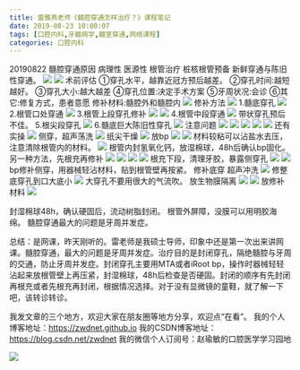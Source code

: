 ```yaml
---
title: 雷雅燕老师《髓腔穿通怎样治疗？》课程笔记
date: 2019-08-23 10:00:07
tags: [口腔内科,牙髓病学,髓室穿通,网络课程]
categories: 口腔内科
---
```

20190822
髓腔穿通原因
病理性
医源性 根管治疗 桩核根管预备
新鲜穿通与陈旧性穿通。
![](https://zymblog-1258069789.cos.ap-chengdu.myqcloud.com/blog155-ssctzl/01.png)
![](https://zymblog-1258069789.cos.ap-chengdu.myqcloud.com/blog155-ssctzl/02.png)
术前评估
①穿孔水平，越靠近冠方预后越差。
②穿孔时间:越短越好。
③穿孔大小:越大越差
④穿孔位置:决定手术方案
⑤牙周状况:会诊
⑥其它:修复方式，患者意愿
修补材料:髓腔外和髓腔内
![](https://zymblog-1258069789.cos.ap-chengdu.myqcloud.com/blog155-ssctzl/03.png)
修补方法
![](https://zymblog-1258069789.cos.ap-chengdu.myqcloud.com/blog155-ssctzl/04.png)
1.髓底穿孔
![](https://zymblog-1258069789.cos.ap-chengdu.myqcloud.com/blog155-ssctzl/05.png)
2.根管口处穿通
![](https://zymblog-1258069789.cos.ap-chengdu.myqcloud.com/blog155-ssctzl/06.png)
3.根管上段穿孔修补
![](https://zymblog-1258069789.cos.ap-chengdu.myqcloud.com/blog155-ssctzl/07.png)
![](https://zymblog-1258069789.cos.ap-chengdu.myqcloud.com/blog155-ssctzl/08.png)
4.根管中段穿通
![](https://zymblog-1258069789.cos.ap-chengdu.myqcloud.com/blog155-ssctzl/09.png)
带状穿孔预后不佳。
5.根尖段穿孔
![](https://zymblog-1258069789.cos.ap-chengdu.myqcloud.com/blog155-ssctzl/10.png)
6.髓底巨大陈旧性穿孔
![](https://zymblog-1258069789.cos.ap-chengdu.myqcloud.com/blog155-ssctzl/11.png)
注意问题
![](https://zymblog-1258069789.cos.ap-chengdu.myqcloud.com/blog155-ssctzl/12.png)
![](https://zymblog-1258069789.cos.ap-chengdu.myqcloud.com/blog155-ssctzl/13.png)
![](https://zymblog-1258069789.cos.ap-chengdu.myqcloud.com/blog155-ssctzl/14.png)
![](https://zymblog-1258069789.cos.ap-chengdu.myqcloud.com/blog155-ssctzl/15.png)
![](https://zymblog-1258069789.cos.ap-chengdu.myqcloud.com/blog155-ssctzl/16.png)
还有实操
![](https://zymblog-1258069789.cos.ap-chengdu.myqcloud.com/blog155-ssctzl/17.png)
侧穿，超声荡洗
![](https://zymblog-1258069789.cos.ap-chengdu.myqcloud.com/blog155-ssctzl/18.png)
纸尖干燥
![](https://zymblog-1258069789.cos.ap-chengdu.myqcloud.com/blog155-ssctzl/19.png)
放bp
![](https://zymblog-1258069789.cos.ap-chengdu.myqcloud.com/blog155-ssctzl/20.png)
![](https://zymblog-1258069789.cos.ap-chengdu.myqcloud.com/blog155-ssctzl/21.png)
材料较粘可以沾盐水去压，注意清除根管内的材料。
![](https://zymblog-1258069789.cos.ap-chengdu.myqcloud.com/blog155-ssctzl/22.png)
根管内封氢氧化钙，放湿棉球，48h后确认bp固化。
另一种方法，先根充再修补
![](https://zymblog-1258069789.cos.ap-chengdu.myqcloud.com/blog155-ssctzl/23.png)
![](https://zymblog-1258069789.cos.ap-chengdu.myqcloud.com/blog155-ssctzl/24.png)
![](https://zymblog-1258069789.cos.ap-chengdu.myqcloud.com/blog155-ssctzl/25.png)
![](https://zymblog-1258069789.cos.ap-chengdu.myqcloud.com/blog155-ssctzl/26.png)
根充下段，清理牙胶，暴露侧穿孔
![](https://zymblog-1258069789.cos.ap-chengdu.myqcloud.com/blog155-ssctzl/27.png)
![](https://zymblog-1258069789.cos.ap-chengdu.myqcloud.com/blog155-ssctzl/28.png)
bp修补侧穿，用器械轻沾材料，贴到根管壁再按紧。
修补底穿
超声冲洗
![](https://zymblog-1258069789.cos.ap-chengdu.myqcloud.com/blog155-ssctzl/29.png)
修整底穿孔到口大底小
![](https://zymblog-1258069789.cos.ap-chengdu.myqcloud.com/blog155-ssctzl/30.png)
大穿孔不要用很大的气流吹。
放生物膜隔离
![](https://zymblog-1258069789.cos.ap-chengdu.myqcloud.com/blog155-ssctzl/31.png)
![](https://zymblog-1258069789.cos.ap-chengdu.myqcloud.com/blog155-ssctzl/32.png)
放修补材料
![](https://zymblog-1258069789.cos.ap-chengdu.myqcloud.com/blog155-ssctzl/33.png)

封湿棉球48h，确认硬固后，流动树脂封闭。
根管外屏障，没膜可以用明胶海绵。
髓腔穿通最大的问题是牙周并发症。

总结：是网课，昨天刚听的。雷老师是我硕士导师，印象中还是第一次出来讲网课。髓腔穿通，最大的问题是牙周并发症。治疗目的是封闭穿孔，隔绝髓腔与牙周的交通，防止牙周并发症。封闭穿孔主要用MTA或者iRoot bp，操作时器械轻轻沾起来放根管壁上再压紧，封湿棉球，48h后检查是否硬固。封闭的顺序有先封闭再根充或者先根充再封闭，根据情况选择。对于没有显微镜的童鞋，就了解一下吧，该转诊转诊。

我发文章的三个地方，欢迎大家在朋友圈等地方分享，欢迎点“在看”。
我的个人博客地址：https://zwdnet.github.io
我的CSDN博客地址：https://blog.csdn.net/zwdnet
我的微信个人订阅号：赵瑜敏的口腔医学学习园地


![](https://zymblog-1258069789.cos.ap-chengdu.myqcloud.com/other/wx.jpg)
